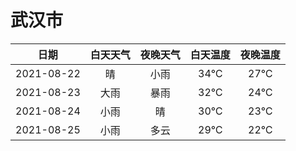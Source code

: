 # 武汉市
|日期|白天天气|夜晚天气|白天温度|夜晚温度|
|:--:|:--:|:--:|:--:|:--:|
|2021-08-22|晴|小雨|34℃|27℃|
|2021-08-23|大雨|暴雨|32℃|24℃|
|2021-08-24|小雨|晴|30℃|23℃|
|2021-08-25|小雨|多云|29℃|22℃|
